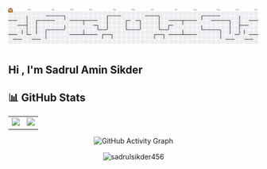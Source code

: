 
<picture>
  <source media="(prefers-color-scheme: dark)" srcset="https://raw.githubusercontent.com/sadrulsikder456/sadrulsikder456/output/pacman-contribution-graph-dark.svg">
  <source media="(prefers-color-scheme: light)" srcset="https://raw.githubusercontent.com/sadrulsikder456/sadrulsikder456/output/pacman-contribution-graph.svg">
  <img alt="pacman contribution graph" src="https://raw.githubusercontent.com/sadrulsikder456/sadrulsikder456/output/pacman-contribution-graph.svg">
</picture>



## Hi , I'm Sadrul Amin Sikder 

## 📊 GitHub Stats

<div align="center">
  <table>
    <tr>
      <td width="50%">
        <img src="https://github-readme-stats.vercel.app/api?username=sadrulsikder456&show_icons=true&count_private=true&hide_border=true&theme=radical&bg_color=0d1117&title_color=ff1744&icon_color=ff1744&text_color=c9d1d9" style="width: 100%" />
      </td>
      <td width="50%">
        <img src="https://github-readme-stats.vercel.app/api/top-langs/?username=sadrulsikder456&hide_border=true&layout=compact&theme=radical&bg_color=0d1117&title_color=ff1744&text_color=c9d1d9" style="width: 75%" />
      </td>
    </tr>
  </table>


<p align="center">
  <img src="https://github-readme-activity-graph.vercel.app/graph?username=sadrulsikder456&theme=github-compact" alt="GitHub Activity Graph" />
</p>


<p><img align="center" src="https://github-readme-streak-stats.herokuapp.com/?user=sadrulsikder456&theme=dark&hide_border=true" alt="sadrulsikder456" /></p>
